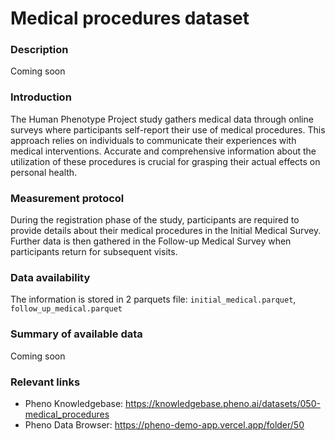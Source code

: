 # Medical procedures dataset

### Description

Coming soon

### Introduction

The Human Phenotype Project study gathers medical data through online surveys where participants self-report their use of medical procedures. This approach relies on individuals to communicate their experiences with medical interventions. Accurate and comprehensive information about the utilization of these procedures is crucial for grasping their actual effects on personal health.

### Measurement protocol 
<!-- long measurment protocol for the data browser -->
During the registration phase of the study, participants are required to provide details about their medical procedures in the Initial Medical Survey. Further data is then gathered in the Follow-up Medical Survey when participants return for subsequent visits.

### Data availability 
<!-- for the example notebooks -->
The information is stored in 2 parquets file: `initial_medical.parquet`, `follow_up_medical.parquet`

### Summary of available data 
<!-- for the data browser -->
Coming soon

### Relevant links

* Pheno Knowledgebase: https://knowledgebase.pheno.ai/datasets/050-medical_procedures
* Pheno Data Browser: https://pheno-demo-app.vercel.app/folder/50